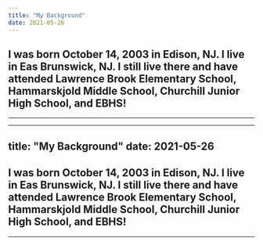 ```yaml
---
title: "My Background"
date: 2021-05-26
---
```

 I was born October 14, 2003 in Edison, NJ. I live in Eas Brunswick, NJ. I still live there and have attended Lawrence Brook Elementary School, Hammarskjold Middle School, Churchill Junior High School, and EBHS!
---
---
---
title: "My Background"
date: 2021-05-26
---
 I was born October 14, 2003 in Edison, NJ. I live in Eas Brunswick, NJ. I still live there and have attended Lawrence Brook Elementary School, Hammarskjold Middle School, Churchill Junior High School, and EBHS!
---
---
